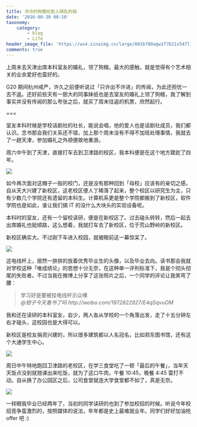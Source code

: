 ```yaml
---
title: 冷冷的狗粮在脸上胡乱的拍
date: '2016-08-30 00:10'
taxonomy:
    category:
        - blog
        - Life
header_image_file: 'https://ws4.sinaimg.cn/large/801b780agw1f7b21x547lj20sg0sg7b2.jpg'
comments: true
---
```


上周末去天津出席本科室友的婚礼，领了狗粮。最大的感触，就是觉得有个艺术相关的业余爱好也蛮好的。

G20 期间杭州戒严，许久之前便听说过「只许出不许进」的传闻，为此还担忧一去不返。还好前些天有一胆大的同事妹纸也是去室友的婚礼上领了狗粮，我了解到事实并没有传闻的那么夸张之后，就买了周末往返的机票，欣然起行。

===

室友本科时候是学校话剧社的社长，能说会唱，他的爱人也是话剧社成员，我们都认识。念书那会我们关系还不错，加上那个周末没有不得不加班处理事情，我就去了一趟天津，参加婚礼之外顺便故地重游。

周六中午到了天津，直接打车去到卫津路的校区，我本科便是在这个地方蹉跎了四年。

![](https://ws4.sinaimg.cn/large/801b780agw1f7b21x547lj20sg0sg7b2.jpg)

如今再次面对这帽子一般的校门，还是没有那种回到「母校」应该有的亲切之感。自从天大兴建了新校区，这老校区便人丁稀落了起来，整个校区以研究生为主，只有少数几个学院还有遗留的本科生。计算机系更是整个学院都搬到了新校区，软件学院也是如此，谁让我们搞 IT 的没什么大块头的实验设备呢。

本科时的室友，还有一个留校读研，便是在新校区了。过去碰头转转，然后一起去出席婚礼也挺顺路，这么想着，我就打车去了新校区，位于荒山野岭的新校区。

新校区确实大。不过刚下车进入校园，就被眼前这一幕惊呆了。

![](https://ws2.sinaimg.cn/large/801b780agw1f7b22m04kpj20sg0sgqbm.jpg)

这电线杆上，居然一排排的放着优秀毕业生的头像，以及毕业去向。读书那会我就对学校这种「唯成绩论」的思想十分无奈，在这种单一评判标准下，我是个彻头彻尾的失败者。不过当我在微博上分享了这张照片之后，一个同学的评论让我笑弯了腰：

<blockquote>
学习好是要被挂电线杆示众噢
<footer>
<cite>@钳子今天看书了吗 http://weibo.com/1972822927/E4qSqvuOM</cite>
</footer>
</blockquote>

我和还在读研的本科室友，岩少，两人各从学校的一个角落出发，走了十五分钟左右才碰头，这校园也是大得可以。

新校区是校友捐资兴建的，所以很多建筑都以人名冠名，比如郑东图书馆，还有这个大通学生中心。

![](https://ws2.sinaimg.cn/large/801b780agw1f7b236m9ifj20sg0lc0xx.jpg)

周日中午特地跑回卫津路的老校区，在学三食堂吃了一顿「最后的午餐」，当年天天饭点没到就翘课出来吃饭，就为了这口牛肉，午餐 10:45，晚餐 4:45 雷打不动。自从换了办公园区之后，公司食堂就连大学食堂都不如了，真是无奈。

![](https://ws2.sinaimg.cn/large/801b780agw1f7b28dt2kjj20sg0sg7cx.jpg)

一转眼我毕业已经两年了，当初的同学读研的也到了参加校招的时候。听说今年校招竞争蛮激烈的，按照媒体的说法，年年都是史上最难就业年。同学们好好加油抢 offer 吧 :)
